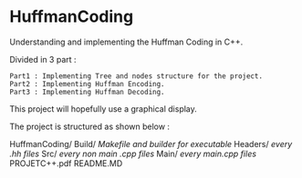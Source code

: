 # HuffmanCoding
Understanding and implementing the Huffman Coding in C++.

Divided in 3 part :
    
    Part1 : Implementing Tree and nodes structure for the project.
    Part2 : Implementing Huffman Encoding.
    Part3 : Implementing Huffman Decoding.
    
This project will hopefully use a graphical display.


The project is structured as shown below : 

HuffmanCoding/
    Build/      *Makefile and builder for executable*
    Headers/    *every .hh files*
    Src/        *every non main .cpp files*
    Main/       *every main.cpp files*
    PROJETC++.pdf
    README.MD